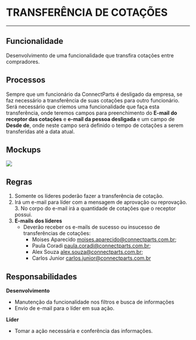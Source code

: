 # TRANSFERÊNCIA DE COTAÇÕES

---

## Funcionalidade

Desenvolvimento de uma funcionalidade que transfira cotações entre compradores.

## Processos

Sempre que um funcionário da ConnectParts é desligado da empresa, se faz necessário a transferência de suas cotações para outro funcionário. Será necessário que criemos uma funcionalidade que faça esta transferência, onde teremos campos para preenchimento do **E-mail do receptor das cotações** e **e-mail da pessoa desligada** e um campo de **Desde de**, onde neste campo será definido o tempo de cotações a serem transferidas até a data atual.

## Mockups

![](http://developers.connectparts.com.br/imagens/transferenciaCotacao.png)


## Regras

1. Somente os líderes poderão fazer a transferência de cotação.
2. Irá um e-mail para líder com a mensagem de aprovação ou reprovação.
	3. No corpo do e-mail irá a quantidade de cotações que o receptor possui.
4. **E-mails dos líderes**
	- Deverão receber os e-mails de sucesso ou insucesso de transferências de cotações:
		- Moises Aparecido <moises.aparecido@connectparts.com.br>;
		- Paula Coradi <paula.coradi@connectparts.com.br>;
		- Alex Souza <alex.souza@connectparts.com.br>;
		- Carlos Junior <carlos.junior@connectparts.com.br>

## Responsabilidades

**Desenvolvimento**
- Manutenção da funcionalidade nos filtros e busca de informações
- Envio de e-mail para o líder em sua ação.

**Líder**
- Tomar a ação necessária e conferência das informações.

<!--
## Datas
- Data Inicial: **12/04/2018**
- Data Final Prevista: **17/04/2018**
-->